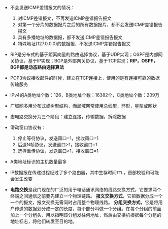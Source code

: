 * 不会发送ICMP差错报文的情况：
  1. 对ICMP差错报文，不再发送ICMP差错报告报文
  2. 对第一个分片的数据报片之后的所有数据报片，都不会发送ICMP差错报告报文
  3. 具有多播地址的数据报，都不发送ICMP差错报告报文
  4. 特殊地址(127.0.0.0)的数据报，不发送ICMP差错报告报文

* RIP是分布式的基于距离向量的路由选择协议，基于UDP实现；OSPF是内部网关协议，基于IP实现；BGP是外部网关协议，基于TCP实现；**RIP，OSPF，BGP都是动态路由选择算法**
* POP3协议接收邮件的时候，建立在TCP连接上，使用的是有连接可靠的数据传输服务
* IPv4的A类地址个数：126，B类地址个数：16382个，C类地址个数：209万
* 广域网多用分布式或树型结构，而局域网常使用总线型，环形，星型或网状
* 虚电路交换分为三个阶段：建立连接，传输数据，拆除数据
* 滑动窗口协议有：
  1. 停止等待协议，发送窗口=1，接收窗口=1
  2. 后退N帧协议，发送窗口>1，接收窗口=1
  3. 选择重传协议，发送窗口>1，接收窗口=1

* A类地址标识的主机数量最多
* IP数据报在传递过程经过了多个路由器，其中生存时间`TTL`，首部校验和可能会发生改变
* **电路交换**是我门现在的广泛的用于电话通讯网络的线路交换方式，它要求两个终端之间通信之前要先建立一个物理链路。
  **报文交换方式**，它把数据分成一个一个的报文，报文交换无需同时占用整个物理线路。
  **分组交换方式**，它是将用户传送的数据划分成一定的长度，每个部分叫做一个分组。在每个分组的前面加上一个分组头，用以指明该分组发往何地址，然后由交换机根据每个分组的地址标志，将他们转发至目的地。